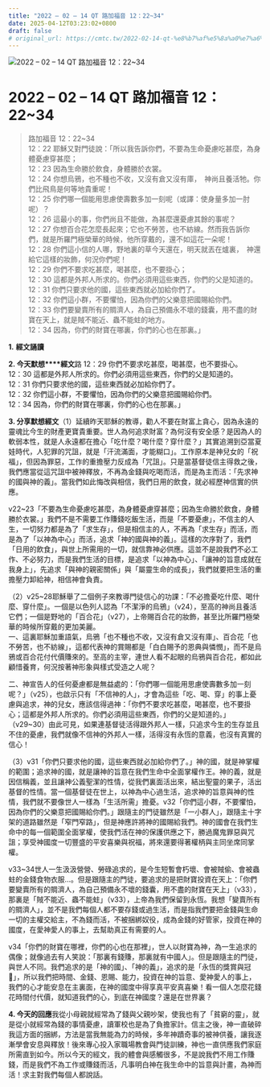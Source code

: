 ```yaml
---
title: "2022 – 02 – 14 QT 路加福音 12：22~34"
date: 2025-04-12T03:23:02+0800
draft: false
# original_url: https://cmtc.tw/2022-02-14-qt-%e8%b7%af%e5%8a%a0%e7%a6%8f%e9%9f%b3-12%ef%bc%9a2234
---
```


![2022 – 02 – 14 QT 路加福音 12：22~34](/images/qt.jpg   "2022 – 02 – 14 QT 路加福音 12：22~34")

# 2022 – 02 – 14 QT 路加福音 12：22~34

> 路加福音 12：22~34  
> 12：22 耶穌又對門徒說：「所以我告訴你們，不要為生命憂慮吃甚麼，為身體憂慮穿甚麼；  
> 12：23 因為生命勝於飲食，身體勝於衣裳。  
> 12：24 你想烏鴉，也不種也不收，又沒有倉又沒有庫，　神尚且養活牠。你們比飛鳥是何等地貴重呢！  
> 12：25 你們哪一個能用思慮使壽數多加一刻呢（或譯：使身量多加一肘呢）？  
> 12：26 這最小的事，你們尚且不能做，為甚麼還憂慮其餘的事呢？  
> 12：27 你想百合花怎麼長起來；它也不勞苦，也不紡線。然而我告訴你們，就是所羅門極榮華的時候，他所穿戴的，還不如這花一朵呢！  
> 12：28 你們這小信的人哪，野地裏的草今天還在，明天就丟在爐裏，　神還給它這樣的妝飾，何況你們呢！  
> 12：29 你們不要求吃甚麼，喝甚麼，也不要掛心；  
> 12：30 這都是外邦人所求的。你們必須用這些東西，你們的父是知道的。  
> 12：31 你們只要求他的國，這些東西就必加給你們了。  
> 12：32 你們這小群，不要懼怕，因為你們的父樂意把國賜給你們。  
> 12：33 你們要變賣所有的賙濟人，為自己預備永不壞的錢囊，用不盡的財寶在天上，就是賊不能近、蟲不能蛀的地方。  
> 12：34 因為，你們的財寶在哪裏，你們的心也在那裏。」

**1.** **經文誦讀**

**2. 今天默想****經文**路 12：29 你們不要求吃甚麼，喝甚麼，也不要掛心。  
12：30 這都是外邦人所求的。你們必須用這些東西，你們的父是知道的。  
12：31 你們只要求他的國，這些東西就必加給你們了。  
12：32 你們這小群，不要懼怕，因為你們的父樂意把國賜給你們。  
12：34 因為，你們的財寶在哪裏，你們的心也在那裏。」

**3. 分享默想經文**（1）延續昨天耶穌的教導，勸人不要在財富上貪心，因為永遠的靈魂比今生的財產更寶貴重要。世人為何追求財富？為何沒有安全感？是因為人的軟弱本性，就是人永遠都在擔心「吃什麼？喝什麼？穿什麼？」其實追溯到亞當夏娃時代，人犯罪的咒詛，就是「汗流滿面，才能糊口」。工作原本是神兒女的「祝福」，但因為罪惡，工作的重擔壓力反成為「咒詛」。只是當基督徒信主得救之後，我們應當從這咒詛中被神釋放，不再為金錢與吃喝而活，而是為主而活：「先求神的國與神的義」。當我們如此悔改與相信，我們日用的飲食，就必經歷神信實的供應。

v22~23「不要為生命憂慮吃甚麼，為身體憂慮穿甚麼；因為生命勝於飲食，身體勝於衣裳。」我們不是不需要工作賺錢吃飯生活，而是「不要憂慮」，不信主的人生，一切努力都是為了「求生存」，但是相信主的人，不再為「求生存」而活，而是為了「以神為中心」而活，追求「神的國與神的義」。這樣的次序對了，我們「日用的飲食」，與世上所需用的一切，就信靠神必供應。這並不是說我們不必工作、不必努力，而是我們生活的目標，是追求「以神為中心」、「讓神的旨意成就在我身上」，先追求「與神的親密關係」與「屬靈生命的成長」，我們就要把生活的重擔壓力卸給神，相信神會負責。

（2）v25~28耶穌舉了二個例子來教導門徒信心的功課：「不必擔憂吃什麼、喝什麼、穿什麼」。一個是以色列人認為「不潔淨的烏鴉」（v24），至高的神尚且養活它們；一個是野地的「百合花」（v27），上帝賜百合花的妝飾，甚至比所羅門極榮華的時候所穿戴的更加美麗。  
一、這裏耶穌加重語氣，烏鴉「也不種也不收，又沒有倉又沒有庫」、百合花「也不勞苦，也不紡線」，這都代表神的賞賜都是「白白賜予的恩典與憐憫」，而不是烏鴉或百合花付代價賺來的。至高的主宰，連世人看不起眼的烏鴉與百合花，都如此顧惜養育，何況按著神形象與樣式受造之人呢？

二、神宣告人的任何憂慮都是無益處的：「你們哪一個能用思慮使壽數多加一刻呢？」（v25），也啟示只有「不信神的人」，才會為這些「吃、喝、穿」的事上憂慮與追求，神的兒女，應該信得過神：「你們不要求吃甚麼，喝甚麼，也不要掛心；這都是外邦人所求的。你們必須用這些東西，你們的父是知道的。」（v29~30）由此可見，如果連基督徒活得跟外邦人一樣，只追求今生的生存並且不住的憂慮，我們就像不信神的外邦人一樣，活得沒有永恆的意義，也沒有真實的信心！

（3）v31「你們只要求他的國，這些東西就必加給你們了。」神的國，就是神掌權的範圍；追求神的國，就是讓神的旨意在我們生命中全面掌權作王。神的義，就是因信稱義，並且讓神公義聖潔的性情，從我們裏面活出來，結出聖靈的果子，活出基督的性情。當一個基督徒在世上，以神為中心過生活，追求神的旨意與神的性情，我們就不要像世人一樣為「生活所需」擔憂。v32「你們這小群，不要懼怕，因為你們的父樂意把國賜給你們。」跟隨主的門徒雖然是「一小群人」，跟隨主十字架的道路雖然是「窄門窄路」，但是神應許將神的國賜給我們。神的國會在我們生命中的每一個範圍全面掌權，使我們活在神的保護供應之下，勝過魔鬼罪惡與咒詛；享受神國度一切豐盛的平安喜樂與祝福，將來還要得著權柄與主同坐席同掌權。

v33~34世人一生汲汲營營、勞碌追求的，是今生短暫會朽壞、會被賊偷、會被蟲蛀的金錢食物衣服…。但是跟隨主的門徒，要追求的是把財寶投資在天上：「你們要變賣所有的賙濟人，為自己預備永不壞的錢囊，用不盡的財寶在天上」（v33），那裏是「賊不能近、蟲不能蛀」（v33），上帝為我們保留到永恆。我想「變賣所有的賙濟人」，並不是我們每個人都不要存錢或過生活，而是指我們要把金錢與生命一切的主權交給主，不為錢而活，不被捆綁奴役，成為金錢的好管家，投資在神的國度，在愛神愛人的事上，去幫助真正有需要的人。

v34「你們的財寶在哪裡，你們的心也在那裡」，世人以財寶為神，為一生追求的偶像；就像過去有人笑說：「那裏有錢賺，那裏就有中國人」。但是跟隨主的門徒，與世人不同。我們追求的是「神的國」、「神的義」，追求的是「永恆的獎賞與冠𠕤」，所以我們把時間、金錢、恩賜、能力，投資在神的旨意、愛神愛人的事上，我們的心才能安息在主裏面，在神的國度中得享真平安真喜樂！看一個人怎麼花錢花時間付代價，就知道我們的心，到底在神國度？還是在世界裏？

**4. 今天的回應**我從小母親就經常為了錢與父親吵架，使我也有了「貧窮的靈」，就是從小就經常為錢的事情憂慮，讀軍校也是為了負擔家計。信主之後，神一直破碎我這方面的捆綁，方法是當我無能為力的時候，多年神蹟奇事的被神供養，讓我逐漸學會安息與釋放！後來專心投入家職場教會與門徒訓練，神也一直供應我們家庭所需直到如今。所以今天的經文，我的體會與感觸很多，不是說我們不用工作賺錢，而是我們不為工作或賺錢而活，凡事明白神在我生命中的旨意與計畫，為神而活！求主對我們每個人都說話。